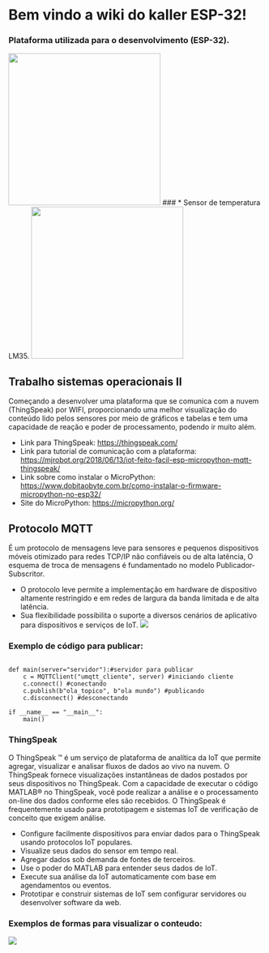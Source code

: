 # Bem vindo a wiki do kaller ESP-32!
### Plataforma utilizada para o desenvolvimento (ESP-32).
<img src="https://www.curtocircuito.com.br/pub/media/catalog/product/cache/ecd051e9670bd57df35c8f0b122d8aea/p/l/placa_doit_esp32_-_esp-wroom-32_-_wifi_bluetooth.jpg" width="300" height="300" />
### * Sensor de temperatura LM35.
<img src="https://5.imimg.com/data5/VU/WA/MY-45609829/lm35-temperature-sensor-500x500.png" width="300" height="300" />

## Trabalho sistemas operacionais II
   Começando a desenvolver uma plataforma que se comunica com a nuvem (ThingSpeak) por WIFI, proporcionando uma melhor visualização do conteúdo lido pelos sensores por meio de gráficos e tabelas e tem uma capacidade de reação e poder de processamento, podendo ir muito além.
* Link para ThingSpeak: https://thingspeak.com/
* Link para tutorial de comunicação com a plataforma: https://mjrobot.org/2018/06/13/iot-feito-facil-esp-micropython-mqtt-thingspeak/
* Link sobre como instalar o MicroPython: https://www.dobitaobyte.com.br/como-instalar-o-firmware-micropython-no-esp32/
* Site do MicroPython: https://micropython.org/ 

## Protocolo MQTT
   É um protocolo de mensagens leve para sensores e pequenos dispositivos móveis otimizado para redes TCP/IP não confiáveis ou de alta latência, O esquema de troca de mensagens é fundamentado no modelo Publicador-Subscritor.
   * O protocolo leve permite a implementação em hardware de dispositivo altamente restringido e em redes de largura da banda limitada e de alta latência.
   * Sua flexibilidade possibilita o suporte a diversos cenários de aplicativo para dispositivos e serviços de IoT.
   ![](https://www.electronicwings.com/public/images/user_images/images/NodeMCU/NodeMCU%20Basics%20using%20ESPlorer%20IDE/NodeMCU%20MQTT%20Client/MQTT%20Broker%20nw.png)
 ### Exemplo de código para publicar:
```from umqtt.simple import MQTTClient

def main(server="servidor"):#servidor para publicar
    c = MQTTClient("umqtt_cliente", server) #iniciando cliente
    c.connect() #conectando
    c.publish(b"ola_topico", b"ola mundo") #publicando
    c.disconnect() #desconectando

if __name__ == "__main__":
    main()
```




### ThingSpeak
  O ThingSpeak ™ é um serviço de plataforma de analítica da IoT que permite agregar, visualizar e analisar fluxos de dados ao vivo na nuvem. O ThingSpeak fornece visualizações instantâneas de dados postados por seus dispositivos no ThingSpeak. Com a capacidade de executar o código MATLAB® no ThingSpeak, você pode realizar a análise e o processamento on-line dos dados conforme eles são recebidos. O ThingSpeak é frequentemente usado para prototipagem e sistemas IoT de verificação de conceito que exigem análise.
  * Configure facilmente dispositivos para enviar dados para o ThingSpeak usando protocolos IoT populares.
  * Visualize seus dados do sensor em tempo real.
  * Agregar dados sob demanda de fontes de terceiros.
  * Use o poder do MATLAB para entender seus dados de IoT.
  * Execute sua análise da IoT automaticamente com base em agendamentos ou eventos.
  * Prototipar e construir sistemas de IoT sem configurar servidores ou desenvolver software da web.
### Exemplos de formas para visualizar o conteudo:
![](https://hackster.imgix.net/uploads/attachments/417896/screen_shot_2018-02-06_at_1_49_32_pm_BnPtYdUS9G.png?auto=compress%2Cformat&w=900&h=675&fit=min)









